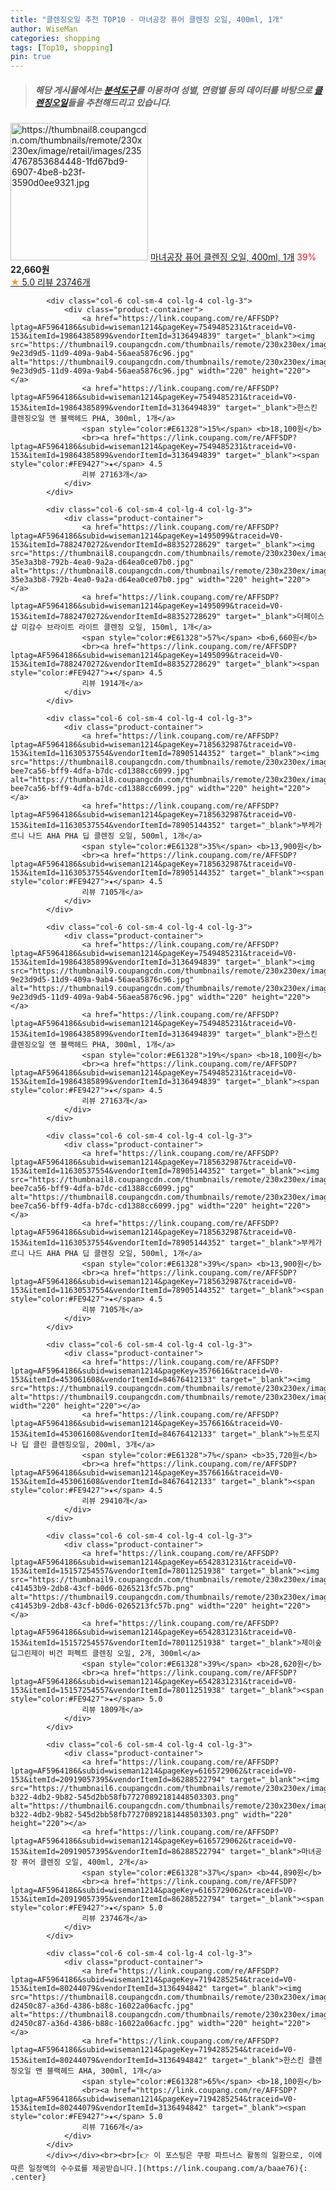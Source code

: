 ```yaml
---
title: "클렌징오일 추천 TOP10 - 마녀공장 퓨어 클렌징 오일, 400ml, 1개"
author: WiseMan
categories: shopping
tags: [Top10, shopping]
pin: true
---
```


> ##### 해당 게시물에서는 [**분석도구**](https://itemscout.io/)를 이용하여 **성별**, **연령별** 등의 데이터를 바탕으로 [**클렌징오일**](https://link.coupang.com/a/baae76)들을 추천해드리고 있습니다.
<div class="container"><div class="row">
            <div class="col-6 col-sm-4 col-lg-4 col-lg-3">
                <div class="product-container">
                    <a href="https://link.coupang.com/re/AFFSDP?lptag=AF5964186&subid=wiseman1214&pageKey=6165729062&traceid=V0-153&itemId=20379952802&vendorItemId=84015295940" target="_blank"><img src="https://thumbnail8.coupangcdn.com/thumbnails/remote/230x230ex/image/retail/images/2354767853684448-1fd67bd9-6907-4be8-b23f-3590d0ee9321.jpg" alt="https://thumbnail8.coupangcdn.com/thumbnails/remote/230x230ex/image/retail/images/2354767853684448-1fd67bd9-6907-4be8-b23f-3590d0ee9321.jpg" width="220" height="220"></a>
                    <a href="https://link.coupang.com/re/AFFSDP?lptag=AF5964186&subid=wiseman1214&pageKey=6165729062&traceid=V0-153&itemId=20379952802&vendorItemId=84015295940" target="_blank">마녀공장 퓨어 클렌징 오일, 400ml, 1개</a>
                    <span style="color:#E61328">39%</span> <b>22,660원</b>
                    <br><a href="https://link.coupang.com/re/AFFSDP?lptag=AF5964186&subid=wiseman1214&pageKey=6165729062&traceid=V0-153&itemId=20379952802&vendorItemId=84015295940" target="_blank"><span style="color:#FE9427">★</span> 5.0
                    리뷰 23746개</a>
                </div>
            </div>
            
            <div class="col-6 col-sm-4 col-lg-4 col-lg-3">
                <div class="product-container">
                    <a href="https://link.coupang.com/re/AFFSDP?lptag=AF5964186&subid=wiseman1214&pageKey=7549485231&traceid=V0-153&itemId=19864385899&vendorItemId=3136494839" target="_blank"><img src="https://thumbnail9.coupangcdn.com/thumbnails/remote/230x230ex/image/retail/images/536811171869812-9e23d9d5-11d9-409a-9ab4-56aea5876c96.jpg" alt="https://thumbnail9.coupangcdn.com/thumbnails/remote/230x230ex/image/retail/images/536811171869812-9e23d9d5-11d9-409a-9ab4-56aea5876c96.jpg" width="220" height="220"></a>
                    <a href="https://link.coupang.com/re/AFFSDP?lptag=AF5964186&subid=wiseman1214&pageKey=7549485231&traceid=V0-153&itemId=19864385899&vendorItemId=3136494839" target="_blank">한스킨 클렌징오일 앤 블랙헤드 PHA, 300ml, 1개</a>
                    <span style="color:#E61328">15%</span> <b>18,100원</b>
                    <br><a href="https://link.coupang.com/re/AFFSDP?lptag=AF5964186&subid=wiseman1214&pageKey=7549485231&traceid=V0-153&itemId=19864385899&vendorItemId=3136494839" target="_blank"><span style="color:#FE9427">★</span> 4.5
                    리뷰 27163개</a>
                </div>
            </div>
            
            <div class="col-6 col-sm-4 col-lg-4 col-lg-3">
                <div class="product-container">
                    <a href="https://link.coupang.com/re/AFFSDP?lptag=AF5964186&subid=wiseman1214&pageKey=1495099&traceid=V0-153&itemId=7882470272&vendorItemId=88352728629" target="_blank"><img src="https://thumbnail8.coupangcdn.com/thumbnails/remote/230x230ex/image/retail/images/876484837155218-35e3a3b8-792b-4ea0-9a2a-d64ea0ce07b0.jpg" alt="https://thumbnail8.coupangcdn.com/thumbnails/remote/230x230ex/image/retail/images/876484837155218-35e3a3b8-792b-4ea0-9a2a-d64ea0ce07b0.jpg" width="220" height="220"></a>
                    <a href="https://link.coupang.com/re/AFFSDP?lptag=AF5964186&subid=wiseman1214&pageKey=1495099&traceid=V0-153&itemId=7882470272&vendorItemId=88352728629" target="_blank">더페이스샵 미감수 브라이트 라이트 클렌징 오일, 150ml, 1개</a>
                    <span style="color:#E61328">57%</span> <b>6,660원</b>
                    <br><a href="https://link.coupang.com/re/AFFSDP?lptag=AF5964186&subid=wiseman1214&pageKey=1495099&traceid=V0-153&itemId=7882470272&vendorItemId=88352728629" target="_blank"><span style="color:#FE9427">★</span> 4.5
                    리뷰 1914개</a>
                </div>
            </div>
            
            <div class="col-6 col-sm-4 col-lg-4 col-lg-3">
                <div class="product-container">
                    <a href="https://link.coupang.com/re/AFFSDP?lptag=AF5964186&subid=wiseman1214&pageKey=7185632987&traceid=V0-153&itemId=11630537554&vendorItemId=78905144352" target="_blank"><img src="https://thumbnail8.coupangcdn.com/thumbnails/remote/230x230ex/image/retail/images/7241698839162038-bee7ca56-bff9-4dfa-b7dc-cd1388cc6099.jpg" alt="https://thumbnail8.coupangcdn.com/thumbnails/remote/230x230ex/image/retail/images/7241698839162038-bee7ca56-bff9-4dfa-b7dc-cd1388cc6099.jpg" width="220" height="220"></a>
                    <a href="https://link.coupang.com/re/AFFSDP?lptag=AF5964186&subid=wiseman1214&pageKey=7185632987&traceid=V0-153&itemId=11630537554&vendorItemId=78905144352" target="_blank">부케가르니 나드 AHA PHA 딥 클렌징 오일, 500ml, 1개</a>
                    <span style="color:#E61328">35%</span> <b>13,900원</b>
                    <br><a href="https://link.coupang.com/re/AFFSDP?lptag=AF5964186&subid=wiseman1214&pageKey=7185632987&traceid=V0-153&itemId=11630537554&vendorItemId=78905144352" target="_blank"><span style="color:#FE9427">★</span> 4.5
                    리뷰 7105개</a>
                </div>
            </div>
            
            <div class="col-6 col-sm-4 col-lg-4 col-lg-3">
                <div class="product-container">
                    <a href="https://link.coupang.com/re/AFFSDP?lptag=AF5964186&subid=wiseman1214&pageKey=7549485231&traceid=V0-153&itemId=19864385899&vendorItemId=3136494839" target="_blank"><img src="https://thumbnail9.coupangcdn.com/thumbnails/remote/230x230ex/image/retail/images/536811171869812-9e23d9d5-11d9-409a-9ab4-56aea5876c96.jpg" alt="https://thumbnail9.coupangcdn.com/thumbnails/remote/230x230ex/image/retail/images/536811171869812-9e23d9d5-11d9-409a-9ab4-56aea5876c96.jpg" width="220" height="220"></a>
                    <a href="https://link.coupang.com/re/AFFSDP?lptag=AF5964186&subid=wiseman1214&pageKey=7549485231&traceid=V0-153&itemId=19864385899&vendorItemId=3136494839" target="_blank">한스킨 클렌징오일 앤 블랙헤드 PHA, 300ml, 1개</a>
                    <span style="color:#E61328">19%</span> <b>18,100원</b>
                    <br><a href="https://link.coupang.com/re/AFFSDP?lptag=AF5964186&subid=wiseman1214&pageKey=7549485231&traceid=V0-153&itemId=19864385899&vendorItemId=3136494839" target="_blank"><span style="color:#FE9427">★</span> 4.5
                    리뷰 27163개</a>
                </div>
            </div>
            
            <div class="col-6 col-sm-4 col-lg-4 col-lg-3">
                <div class="product-container">
                    <a href="https://link.coupang.com/re/AFFSDP?lptag=AF5964186&subid=wiseman1214&pageKey=7185632987&traceid=V0-153&itemId=11630537554&vendorItemId=78905144352" target="_blank"><img src="https://thumbnail8.coupangcdn.com/thumbnails/remote/230x230ex/image/retail/images/7241698839162038-bee7ca56-bff9-4dfa-b7dc-cd1388cc6099.jpg" alt="https://thumbnail8.coupangcdn.com/thumbnails/remote/230x230ex/image/retail/images/7241698839162038-bee7ca56-bff9-4dfa-b7dc-cd1388cc6099.jpg" width="220" height="220"></a>
                    <a href="https://link.coupang.com/re/AFFSDP?lptag=AF5964186&subid=wiseman1214&pageKey=7185632987&traceid=V0-153&itemId=11630537554&vendorItemId=78905144352" target="_blank">부케가르니 나드 AHA PHA 딥 클렌징 오일, 500ml, 1개</a>
                    <span style="color:#E61328">39%</span> <b>13,900원</b>
                    <br><a href="https://link.coupang.com/re/AFFSDP?lptag=AF5964186&subid=wiseman1214&pageKey=7185632987&traceid=V0-153&itemId=11630537554&vendorItemId=78905144352" target="_blank"><span style="color:#FE9427">★</span> 4.5
                    리뷰 7105개</a>
                </div>
            </div>
            
            <div class="col-6 col-sm-4 col-lg-4 col-lg-3">
                <div class="product-container">
                    <a href="https://link.coupang.com/re/AFFSDP?lptag=AF5964186&subid=wiseman1214&pageKey=3576616&traceid=V0-153&itemId=453061608&vendorItemId=84676412133" target="_blank"><img src="https://thumbnail9.coupangcdn.com/thumbnails/remote/230x230ex/image/vendor_inventory/d329/20afacbdd2e7d469ce68f6dfb2394d1482dc731df26ad9b719056107657c.jpg" alt="https://thumbnail9.coupangcdn.com/thumbnails/remote/230x230ex/image/vendor_inventory/d329/20afacbdd2e7d469ce68f6dfb2394d1482dc731df26ad9b719056107657c.jpg" width="220" height="220"></a>
                    <a href="https://link.coupang.com/re/AFFSDP?lptag=AF5964186&subid=wiseman1214&pageKey=3576616&traceid=V0-153&itemId=453061608&vendorItemId=84676412133" target="_blank">뉴트로지나 딥 클린 클렌징오일, 200ml, 3개</a>
                    <span style="color:#E61328">7%</span> <b>35,720원</b>
                    <br><a href="https://link.coupang.com/re/AFFSDP?lptag=AF5964186&subid=wiseman1214&pageKey=3576616&traceid=V0-153&itemId=453061608&vendorItemId=84676412133" target="_blank"><span style="color:#FE9427">★</span> 4.5
                    리뷰 29410개</a>
                </div>
            </div>
            
            <div class="col-6 col-sm-4 col-lg-4 col-lg-3">
                <div class="product-container">
                    <a href="https://link.coupang.com/re/AFFSDP?lptag=AF5964186&subid=wiseman1214&pageKey=6542831231&traceid=V0-153&itemId=15157254557&vendorItemId=78011251938" target="_blank"><img src="https://thumbnail9.coupangcdn.com/thumbnails/remote/230x230ex/image/retail/images/1860717968060075-c41453b9-2db8-43cf-b0d6-0265213fc57b.png" alt="https://thumbnail9.coupangcdn.com/thumbnails/remote/230x230ex/image/retail/images/1860717968060075-c41453b9-2db8-43cf-b0d6-0265213fc57b.png" width="220" height="220"></a>
                    <a href="https://link.coupang.com/re/AFFSDP?lptag=AF5964186&subid=wiseman1214&pageKey=6542831231&traceid=V0-153&itemId=15157254557&vendorItemId=78011251938" target="_blank">제이숲 딥그린제이 비건 퍼펙트 클렌징 오일, 2개, 300ml</a>
                    <span style="color:#E61328">39%</span> <b>28,620원</b>
                    <br><a href="https://link.coupang.com/re/AFFSDP?lptag=AF5964186&subid=wiseman1214&pageKey=6542831231&traceid=V0-153&itemId=15157254557&vendorItemId=78011251938" target="_blank"><span style="color:#FE9427">★</span> 5.0
                    리뷰 1809개</a>
                </div>
            </div>
            
            <div class="col-6 col-sm-4 col-lg-4 col-lg-3">
                <div class="product-container">
                    <a href="https://link.coupang.com/re/AFFSDP?lptag=AF5964186&subid=wiseman1214&pageKey=6165729062&traceid=V0-153&itemId=20919057395&vendorItemId=86288522794" target="_blank"><img src="https://thumbnail6.coupangcdn.com/thumbnails/remote/230x230ex/image/retail/images/331da27d-b322-4db2-9b82-545d2bb58fb77270892181448503303.png" alt="https://thumbnail6.coupangcdn.com/thumbnails/remote/230x230ex/image/retail/images/331da27d-b322-4db2-9b82-545d2bb58fb77270892181448503303.png" width="220" height="220"></a>
                    <a href="https://link.coupang.com/re/AFFSDP?lptag=AF5964186&subid=wiseman1214&pageKey=6165729062&traceid=V0-153&itemId=20919057395&vendorItemId=86288522794" target="_blank">마녀공장 퓨어 클렌징 오일, 400ml, 2개</a>
                    <span style="color:#E61328">37%</span> <b>44,890원</b>
                    <br><a href="https://link.coupang.com/re/AFFSDP?lptag=AF5964186&subid=wiseman1214&pageKey=6165729062&traceid=V0-153&itemId=20919057395&vendorItemId=86288522794" target="_blank"><span style="color:#FE9427">★</span> 5.0
                    리뷰 23746개</a>
                </div>
            </div>
            
            <div class="col-6 col-sm-4 col-lg-4 col-lg-3">
                <div class="product-container">
                    <a href="https://link.coupang.com/re/AFFSDP?lptag=AF5964186&subid=wiseman1214&pageKey=7194285254&traceid=V0-153&itemId=80244079&vendorItemId=3136494842" target="_blank"><img src="https://thumbnail8.coupangcdn.com/thumbnails/remote/230x230ex/image/retail/images/458505711925412-d2450c87-a36d-4386-b88c-16022a06acfc.jpg" alt="https://thumbnail8.coupangcdn.com/thumbnails/remote/230x230ex/image/retail/images/458505711925412-d2450c87-a36d-4386-b88c-16022a06acfc.jpg" width="220" height="220"></a>
                    <a href="https://link.coupang.com/re/AFFSDP?lptag=AF5964186&subid=wiseman1214&pageKey=7194285254&traceid=V0-153&itemId=80244079&vendorItemId=3136494842" target="_blank">한스킨 클렌징오일 앤 블랙헤드 AHA, 300ml, 1개</a>
                    <span style="color:#E61328">65%</span> <b>18,100원</b>
                    <br><a href="https://link.coupang.com/re/AFFSDP?lptag=AF5964186&subid=wiseman1214&pageKey=7194285254&traceid=V0-153&itemId=80244079&vendorItemId=3136494842" target="_blank"><span style="color:#FE9427">★</span> 5.0
                    리뷰 7166개</a>
                </div>
            </div>
            </div></div><br><br>[👉 이 포스팅은 쿠팡 파트너스 활동의 일환으로, 이에 따른 일정액의 수수료를 제공받습니다.](https://link.coupang.com/a/baae76){: .center}